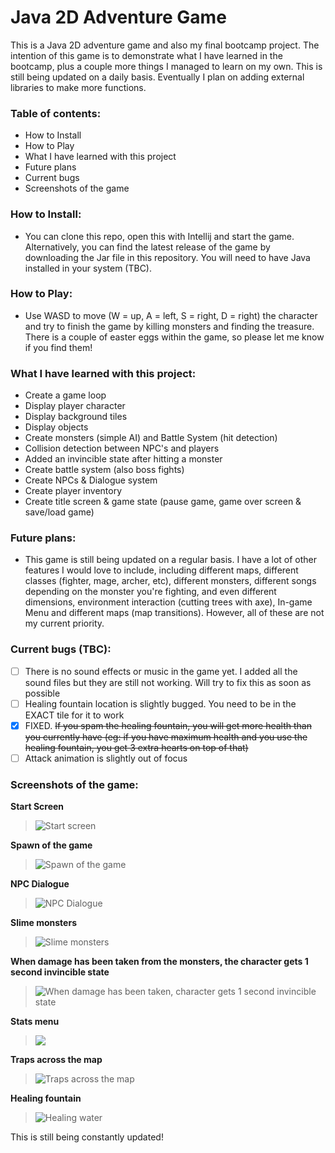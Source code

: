 # Java 2D Adventure Game 

This is a Java 2D adventure game and also my final bootcamp project. The intention of this game is to demonstrate what I have learned 
in the bootcamp, plus a couple more things I managed to learn on my own. This is still being updated on a daily basis. Eventually I plan on adding external libraries to make more functions. 

### Table of contents:
- How to Install
- How to Play
- What I have learned with this project
- Future plans 
- Current bugs
- Screenshots of the game
	
### How to Install: 
- You can clone this repo, open this with Intellij and start the game. Alternatively, you can find the latest release of the game by downloading the Jar file in this repository. You will need to have Java installed in your system (TBC).
	
### How to Play:
- Use WASD to move (W = up, A = left, S = right, D = right) the character and try to finish the game by killing monsters and finding
the treasure. There is a couple of easter eggs within the game, so please let me know if you find them! 
	
### What I have learned with this project:
- Create a game loop
- Display player character
- Display background tiles
- Display objects
- Create monsters (simple AI) and Battle System (hit detection)
- Collision detection between NPC's and players
- Added an invincible state after hitting a monster
- Create battle system (also boss fights)
- Create NPCs & Dialogue system
- Create player inventory
- Create title screen & game state (pause game, game over screen & save/load game)

### Future plans:
- This game is still being updated on a regular basis. I have a lot of other features I would love to include, including different maps,
different classes (fighter, mage, archer, etc), different monsters, different songs depending on the monster you're fighting, and even
different dimensions, environment interaction (cutting trees with axe), In-game Menu and different maps (map transitions). However, all of these are not my current priority. 

### Current bugs (TBC):
- [ ] There is no sound effects or music in the game yet. I added all the sound files but they are still not working. Will try to fix this as soon as possible
- [ ] Healing fountain location is slightly bugged. You need to be in the EXACT tile for it to work
- [x] FIXED. ~~If you spam the healing fountain, you will get more health than you currently have (eg: if you have maximum health and you use the healing fountain, you get 3 extra hearts on top of that)~~
- [ ] Attack animation is slightly out of focus

### Screenshots of the game:

**Start Screen**

> ![Start screen](https://user-images.githubusercontent.com/56265972/231503077-e176b965-1b09-4554-b836-5698eacd982d.png)

**Spawn of the game**

> ![Spawn of the game](https://user-images.githubusercontent.com/56265972/231303209-db95af38-78da-4da4-929b-0d72d08cfedb.png)

**NPC Dialogue**

> ![NPC Dialogue](https://user-images.githubusercontent.com/56265972/231303259-4b560872-1daa-46ec-be5a-d73ab74befab.png)

**Slime monsters**

> ![Slime monsters](https://user-images.githubusercontent.com/56265972/232582111-5957679d-df29-4db7-a621-8c31650f11b7.png)

**When damage has been taken from the monsters, the character gets 1 second invincible state**

> ![When damage has been taken, character gets 1 second invincible state](https://user-images.githubusercontent.com/56265972/232582266-3d0006f8-a3c1-4737-afce-c5080a838a1b.png)

**Stats menu**

> ![](https://user-images.githubusercontent.com/56265972/232582401-d56250c5-be2b-490b-819f-a15241e468e8.png)



**Traps across the map**

> ![Traps across the map](https://user-images.githubusercontent.com/56265972/231303415-54fe064a-95a1-44bc-a4d3-32f27b4cf27c.png)

**Healing fountain**

> ![Healing water](https://user-images.githubusercontent.com/56265972/231303442-ba864c05-3323-41ba-983b-220399e9146b.png)


This is still being constantly updated! 
